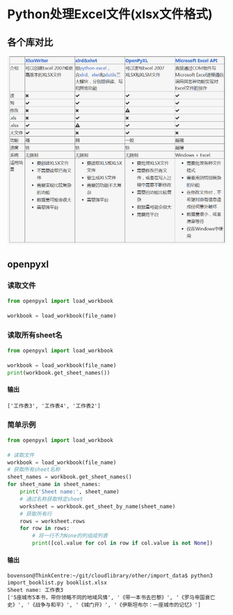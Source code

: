 # Python处理Excel文件(xlsx文件格式)

## 各个库对比

![](python-excel-01.png)

## openpyxl

### 读取文件

```python
from openpyxl import load_workbook

workbook = load_workbook(file_name)
```

### 读取所有sheet名

```python
from openpyxl import load_workbook

workbook = load_workbook(file_name)
print(workbook.get_sheet_names())
```

#### 输出

```shell
['工作表3', '工作表4', '工作表2']
```

###  简单示例

```python
from openpyxl import load_workbook

# 读取文件
workbook = load_workbook(file_name)
# 获取所有sheet名称
sheet_names = workbook.get_sheet_names()
for sheet_name in sheet_names:
    print('Sheet name:', sheet_name)
	# 通过名称获取特定sheet
    worksheet = workbook.get_sheet_by_name(sheet_name)
    # 获取所有行
    rows = worksheet.rows
    for row in rows:
        # 将一行不为None的列组成列表
        print([col.value for col in row if col.value is not None])
```

#### 输出

```shell
bovenson@ThinkCentre:~/git/cloudlibrary/other/import_data$ python3 import_booklist.py booklist.xlsx 
Sheet name: 工作表3
['5座城市5本书，带你领略不同的地域风情', '《带一本书去巴黎》', '《罗马帝国衰亡史》', '《战争与和平》', '《城门开》', '《伊斯坦布尔：一座城市的记忆》']
```


